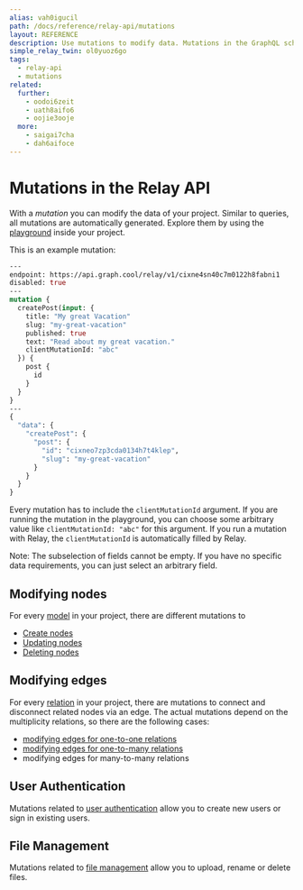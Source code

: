 ```yaml
---
alias: vah0igucil
path: /docs/reference/relay-api/mutations
layout: REFERENCE
description: Use mutations to modify data. Mutations in the GraphQL schema of your project are derived from models and relations that you defined.
simple_relay_twin: ol0yuoz6go
tags:
  - relay-api
  - mutations
related:
  further:
    - oodoi6zeit
    - uath8aifo6
    - oojie3ooje
  more:
    - saigai7cha
    - dah6aifoce
---
```


# Mutations in the Relay API

With a *mutation* you can modify the data of your project.
Similar to queries, all mutations are automatically generated. Explore them by using the [playground](!alias-uh8shohxie#playground) inside your project.

This is an example mutation:

```graphql
---
endpoint: https://api.graph.cool/relay/v1/cixne4sn40c7m0122h8fabni1
disabled: true
---
mutation {
  createPost(input: {
    title: "My great Vacation"
    slug: "my-great-vacation"
    published: true
    text: "Read about my great vacation."
    clientMutationId: "abc"
  }) {
    post {
      id
    }
  }
}
---
{
  "data": {
    "createPost": {
      "post": {
        "id": "cixneo7zp3cda0134h7t4klep",
        "slug": "my-great-vacation"
      }
    }
  }
}
```

Every mutation has to include the `clientMutationId` argument. If you are running the mutation in the playground, you can choose some arbitrary value like `clientMutationId: "abc"` for this argument. If you run a mutation with Relay, the `clientMutationId` is automatically filled by Relay.

Note: The subselection of fields cannot be empty. If you have no specific data requirements, you can just select an arbitrary field.

## Modifying nodes

For every [model](!alias-ij2choozae) in your project, there are different mutations to

* [Create nodes](!alias-oodoi6zeit)
* [Updating nodes](!alias-uath8aifo6)
* [Deleting nodes](!alias-oojie3ooje)

## Modifying edges

For every [relation](!alias-goh5uthoc1) in your project, there are mutations to connect and disconnect related nodes via an edge. The actual mutations depend on the multiplicity relations, so there are the following cases:

* [modifying edges for one-to-one relations](!alias-da7pu3seew)
* [modifying edges for one-to-many relations](!alias-ek8eizeish)
* modifying edges for many-to-many relations

## User Authentication

Mutations related to [user authentication](!alias-yoh9thaip0) allow you to create new users or sign in existing users.

## File Management

Mutations related to [file management](!alias-aechiosh8u) allow you to upload, rename or delete files.
